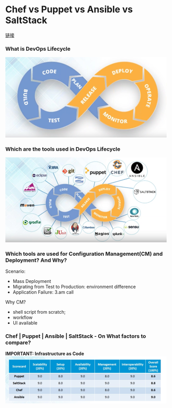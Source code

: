 # Chef vs Puppet vs Ansible vs SaltStack
[链接](https://www.youtube.com/watch?v=OmRxKQHtDbY)

### What is DevOps Lifecycle
![DEVOPS-LIFECYLE](resources/images/devops-lifecycle.png)

### Which are the tools used in DevOps Lifecycle
![DEVOPS-TOOLS](resources/images/devops-tools.png)

### Which tools are used for Configuration Management(CM) and Deployment? And Why?

Scenario:
- Mass Deployment
- Migrating from Test to Production: environment difference
- Application Failure: 3.am call

Why CM?
- shell script from scratch;
- workflow
- UI available  

### Chef | Puppet | Ansible | SaltStack - On What factors to compare?

**IMPORTANT: Infrastructure as Code**
![RATINGS](resources/images/deploy-tools-rating.png)
